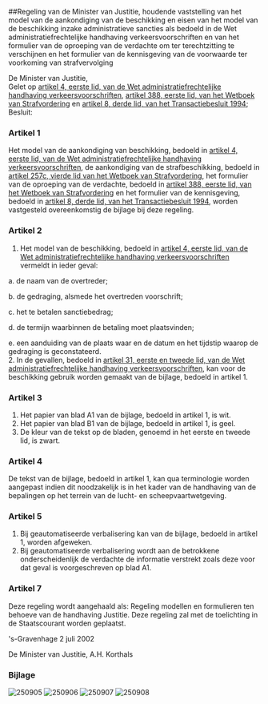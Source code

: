<meta http-equiv='Content-Type' content='text/html; charset=utf-8' />

##Regeling van de Minister van Justitie, houdende vaststelling van het model van de aankondiging van de beschikking en eisen van het model van de beschikking inzake administratieve sancties als bedoeld in de Wet administratiefrechtelijke handhaving verkeersvoorschriften en van het formulier van de oproeping van de verdachte om ter terechtzitting te verschijnen en het formulier van de kennisgeving van de voorwaarde ter voorkoming van strafvervolging

De Minister van Justitie,  
Gelet op [artikel 4, eerste lid, van de Wet administratiefrechtelijke handhaving verkeersvoorschriften](../../../../../../../../../../../../wet/wet/van/15/januari/1921/BWBR0001903/README.md), [artikel 388, eerste lid, van het Wetboek van Strafvordering](../../../../../../../../../../../../wet/wet/van/15/januari/1921/BWBR0001903/README.md) en [artikel 8, derde lid, van het Transactiebesluit 1994](../../../../../../../../../../../../AMvB/transactiebesluit/1994/BWBR0006664/README.md);
Besluit:     

### Artikel  1  

Het model van de aankondiging van beschikking, bedoeld in [artikel 4, eerste lid, van de Wet administratiefrechtelijke handhaving verkeersvoorschriften](../../../../../../../../../../../../wet/wet/mulder/BWBR0004581/README.md), de aankondiging van de strafbeschikking, bedoeld in [artikel 257c, vierde lid van het Wetboek van Strafvordering](../../../../../../../../../../../../wet/wet/van/15/januari/1921/BWBR0001903/README.md), het formulier van de oproeping van de verdachte, bedoeld in [artikel 388, eerste lid, van het Wetboek van Strafvordering](../../../../../../../../../../../../wet/wet/van/15/januari/1921/BWBR0001903/README.md) en het formulier van de kennisgeving, bedoeld in [artikel 8, derde lid, van het Transactiebesluit 1994](../../../../../../../../../../../../AMvB/transactiebesluit/1994/BWBR0006664/README.md), worden vastgesteld overeenkomstig de bijlage bij deze regeling.  

### Artikel  2  

1.  Het model van de beschikking, bedoeld in [artikel 4, eerste lid, van de Wet administratiefrechtelijke handhaving verkeersvoorschriften](../../../../../../../../../../../../wet/wet/mulder/BWBR0004581/README.md) vermeldt in ieder geval: 

a. de naam van de overtreder;  

b. de gedraging, alsmede het overtreden voorschrift;  

c. het te betalen sanctiebedrag;  

d. de termijn waarbinnen de betaling moet plaatsvinden;  

e. een aanduiding van de plaats waar en de datum en het tijdstip waarop de gedraging is geconstateerd.     
2.  In de gevallen, bedoeld in [artikel 31, eerste en tweede lid, van de Wet administratiefrechtelijke handhaving verkeersvoorschriften](../../../../../../../../../../../../wet/wet/mulder/BWBR0004581/README.md), kan voor de beschikking gebruik worden gemaakt van de bijlage, bedoeld in artikel 1.  

### Artikel  3  

1.  Het papier van blad A1 van de bijlage, bedoeld in artikel 1, is wit.   
2.  Het papier van blad B1 van de bijlage, bedoeld in artikel 1, is geel.   
3.  De kleur van de tekst op de bladen, genoemd in het eerste en tweede lid, is zwart.   

### Artikel  4  

De tekst van de bijlage, bedoeld in artikel 1, kan qua terminologie worden aangepast indien dit noodzakelijk is in het kader van de handhaving van de bepalingen op het terrein van de lucht- en scheepvaartwetgeving.  

### Artikel  5  

1.  Bij geautomatiseerde verbalisering kan van de bijlage, bedoeld in artikel 1, worden afgeweken.   
2.  Bij geautomatiseerde verbalisering wordt aan de betrokkene onderscheidenlijk de verdachte de informatie verstrekt zoals deze voor dat geval is voorgeschreven op blad A1.   

### Artikel  7  

Deze regeling wordt aangehaald als: Regeling modellen en formulieren ten behoeve van de handhaving Justitie. 
Deze regeling zal met de toelichting in de Staatscourant worden geplaatst.   

's-Gravenhage 
2 juli 2002    

De 
Minister van Justitie, 
A.H. Korthals     

### Bijlage  

![250905](http://wetten.overheid.nl/Illustration/250905)
![250906](http://wetten.overheid.nl/Illustration/250906)
![250907](http://wetten.overheid.nl/Illustration/250907)
![250908](http://wetten.overheid.nl/Illustration/250908)

